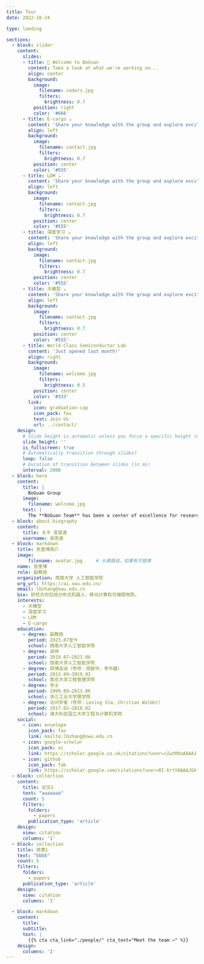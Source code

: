 ```yaml
---
title: Tour
date: 2022-10-24

type: landing

sections:
  - block: slider
    content:
      slides:
      - title: 👋 Welcome to BoGuan
        content: Take a look at what we're working on...
        align: center
        background:
          image:
            filename: coders.jpg
            filters:
              brightness: 0.7
          position: right
          color: '#666'
      - title: E-cargo ☕️
        content: 'Share your knowledge with the group and explore exciting new topics together!'
        align: left
        background:
          image:
            filename: contact.jpg
            filters:
              brightness: 0.7
          position: center
          color: '#555'    
      - title: LDM ☕️
        content: 'Share your knowledge with the group and explore exciting new topics together!'
        align: left
        background:
          image:
            filename: contact.jpg
            filters:
              brightness: 0.7
          position: center
          color: '#555'
      - title: 深度学习 ☕️
        content: 'Share your knowledge with the group and explore exciting new topics together!'
        align: left
        background:
          image:
            filename: contact.jpg
            filters:
              brightness: 0.7
          position: center
          color: '#555'
      - title: 大模型 ☕️
        content: 'Share your knowledge with the group and explore exciting new topics together!'
        align: left
        background:
          image:
            filename: contact.jpg
            filters:
              brightness: 0.7
          position: center
          color: '#555'
      - title: World-Class Semiconductor Lab
        content: 'Just opened last month!'
        align: right
        background:
          image:
            filename: welcome.jpg
            filters:
              brightness: 0.5
          position: center
          color: '#333'
        link:
          icon: graduation-cap
          icon_pack: fas
          text: Join Us
          url: ../contact/
    design:
      # Slide height is automatic unless you force a specific height (e.g. '400px')
      slide_height: ''
      is_fullscreen: true
      # Automatically transition through slides?
      loop: false
      # Duration of transition between slides (in ms)
      interval: 2000
  - block: hero
    content:
      title: |
        BoGuan Group
      image:
        filename: welcome.jpg
      text: |
        The **BoGuan Team** has been a center of excellence for research, teaching, and practice in E-cargo, deep learning, and large language models since its founding in 2019 at Southwest University.
  - block: about.biography
    content:
      title: 关于 吳恩達
      username: 吳恩達
  - block: markdown
    title: 张里博简介
    image: 
        filename: avatar.jpg     # 头像路径，如果有可替换
    name: 张里博
    role: 副教授
    organization: 西南大学 人工智能学院
    org_url: https://ai.swu.edu.cn/
    email: lbzhang@swu.edu.cn
    bio: 研究方向包括分布式机器人、移动计算和可编程物质。
    interests:
      - 大模型
      - 深度学习
      - LDM
      - E-cargo
    education:
      - degree: 副教授
        period: 2023.07至今
        school: 西南大学人工智能学院
      - degree: 讲师
        period: 2019.07–2023.06
        school: 西南大学人工智能学院
      - degree: 硕博连读（导师：周献中、李华雄）
        period: 2013.09–2019.03
        school: 南京大学工程管理学院
      - degree: 学士
        period: 2009.09–2013.06
        school: 浙江工业大学理学院
      - degree: 访问学者（导师：Lexing Xie、Chritian Walder）
        period: 2017.02–2018.02
        school: 澳大利亚国立大学工程与计算机学院
    social:
      - icon: envelope
        icon_pack: fas
        link: mailto:lbzhang@swu.edu.cn
      - icon: google-scholar
        icon_pack: ai
        link: https://scholar.google.co.uk/citations?user=sIwtMXoAAAAJ
      - icon: github
        icon_pack: fab
        link: https://scholar.google.com/citations?user=8I-krtYAAAAJ&hl=zh-CN&oi=ao
  - block: collection
    content:
      title: 论文1
      text: "aaaaaaa"
      count: 5
      filters:
        folders:
          - papers
        publication_type: 'article'
    design:
      view: citation
      columns: '1'
  - block: collection
    title: 竞赛1
    text: "bbbb"
    count: 5
    filters:
      folders:
        - papers
      publication_type: 'article'
    design:
      view: citation
      columns: '1'

  - block: markdown
    content:
      title:
      subtitle:
      text: |
        {{% cta cta_link="./people/" cta_text="Meet the team →" %}}
    design:
      columns: '1'
---
```

